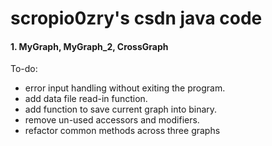 # scropio0zry's csdn java code

#### 1. MyGraph, MyGraph_2, CrossGraph  
To-do: 
- error input handling without exiting the program.
- add data file read-in function.
- add function to save current graph into binary.
- remove un-used accessors and modifiers.
- refactor common methods across three graphs